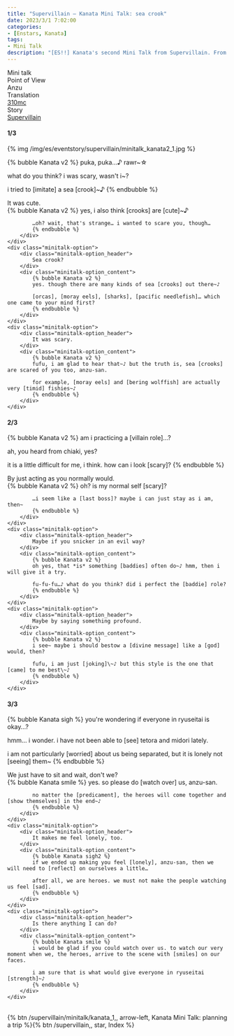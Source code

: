 ```yaml
---
title: "Supervillain – Kanata Mini Talk: sea crook"
date: 2023/3/1 7:02:00
categories:
- [Enstars, Kanata]
tags:
- Mini Talk
description: "[ES!!] Kanata's second Mini Talk from Supervillain. From Anzu's POV."
---
```

<div class="three-wrapper" style="--storyColor:#965e7d;--storyColor-rgb:150,94,125;--storyColor-h:326.8;--storyColor-s: 23%;--storyColor-l:47.8%;">
    <div class="info-area">
        <div class="info">
            <div class="info-item characters">
                <div class="label">
                    Mini talk
                </div>
                <div class="value">
								<a href="/categories/Enstars/Kanata" character="Kanata"></a>
                </div>
            </div>
            <div class="info-item one">
                <div class="label">
                    Point of View
                </div>
                <div class="value">
                    Anzu
                </div>
            </div>
            <div class="info-item two">
                <div class="label">
                    Translation
                </div>
                <div class="value">
                    <a href="/about">310mc</a>
                </div>
            </div>
            <div class="info-item three">
                <div class="label">
                   Story
                </div>
                <div class="value">
                    <a href="/supervillain">Supervillain</a>
                </div>
            </div>
        </div>
    </div>
</div>

<!-- more -->

#### <div mt="rare"></div> 1/3

{% img /img/es/eventstory/supervillain/minitalk_kanata2_1.jpg %}

{% bubble Kanata v2 %}
puka, puka…♪ rawr~☆

what do you think? i was scary, wasn't i~?

i tried to [imitate] a sea [crook]~♪
{% endbubble %}

<div class="minitalk" character="Anzu">
    <div class="minitalk-option">
        <div class="minitalk-option_header">
            It was cute.
        </div>
        <div class="minitalk-option_content">
            {% bubble Kanata v2 %}
            yes, i also think [crooks] are [cute]~♪

            …oh? wait, that's strange… i wanted to scare you, though…
			{% endbubble %}
        </div>
    </div>
    <div class="minitalk-option">
        <div class="minitalk-option_header">
            Sea crook?
        </div>
        <div class="minitalk-option_content">
            {% bubble Kanata v2 %}
            yes. though there are many kinds of sea [crooks] out there~♪

            [orcas], [moray eels], [sharks], [pacific needlefish]… which one came to your mind first?
			{% endbubble %}
        </div>
    </div>
    <div class="minitalk-option">
        <div class="minitalk-option_header">
            It was scary.
        </div>
        <div class="minitalk-option_content">
            {% bubble Kanata v2 %}
            fufu, i am glad to hear that~♪ but the truth is, sea [crooks] are scared of you too, anzu-san.

            for example, [moray eels] and [bering wolffish] are actually very [timid] fishies~♪
			{% endbubble %}
        </div>
    </div>
</div>

#### <div mt="rare"></div> 2/3

{% bubble Kanata v2 %}
am i practicing a [villain role]…?

ah, you heard from chiaki, yes?

it is a little difficult for me, i think. how can i look [scary]?
{% endbubble %}

<div class="minitalk" character="Anzu">
    <div class="minitalk-option">
        <div class="minitalk-option_header">
            By just acting as you normally would.
        </div>
        <div class="minitalk-option_content">
            {% bubble Kanata v2 %}
            oh? is my normal self [scary]?

            …i seem like a [last boss]? maybe i can just stay as i am, then~
			{% endbubble %}
        </div>
    </div>
    <div class="minitalk-option">
        <div class="minitalk-option_header">
            Maybe if you snicker in an evil way?
        </div>
        <div class="minitalk-option_content">
            {% bubble Kanata v2 %}
            oh yes, that *is* something [baddies] often do~♪ hmm, then i will give it a try.

            fu-fu-fu…♪ what do you think? did i perfect the [baddie] role?
			{% endbubble %}
        </div>
    </div>
    <div class="minitalk-option">
        <div class="minitalk-option_header">
            Maybe by saying something profound.
        </div>
        <div class="minitalk-option_content">
            {% bubble Kanata v2 %}
            i see~ maybe i should bestow a [divine message] like a [god] would, then?

            fufu, i am just [joking]\~♪ but this style is the one that [came] to me best\~♪
			{% endbubble %}
        </div>
    </div>
</div>

#### <div mt="rare"></div> 3/3

{% bubble Kanata sigh %}
you're wondering if everyone in ryuseitai is okay…?

hmm… i wonder. i have not been able to [see] tetora and midori lately.

i am not particularly [worried] about us being separated, but it is lonely not [seeing] them~
{% endbubble %}

<div class="minitalk" character="Anzu">
    <div class="minitalk-option">
        <div class="minitalk-option_header">
          We just have to sit and wait, don't we?
        </div>
        <div class="minitalk-option_content">
            {% bubble Kanata smile %}
            yes. so please do [watch over] us, anzu-san.

            no matter the [predicament], the heroes will come together and [show themselves] in the end~♪
			{% endbubble %}
        </div>
    </div>
    <div class="minitalk-option">
        <div class="minitalk-option_header">
            It makes me feel lonely, too.
        </div>
        <div class="minitalk-option_content">
            {% bubble Kanata sigh2 %}
            if we ended up making you feel [lonely], anzu-san, then we will need to [reflect] on ourselves a little…

            after all, we are heroes. we must not make the people watching us feel [sad].
			{% endbubble %}
        </div>
    </div>
    <div class="minitalk-option">
        <div class="minitalk-option_header">
            Is there anything I can do?
        </div>
        <div class="minitalk-option_content">
            {% bubble Kanata smile %}
            i would be glad if you could watch over us. to watch our very moment when we, the heroes, arrive to the scene with [smiles] on our faces.

            i am sure that is what would give everyone in ryuseitai [strength]~♪
			{% endbubble %}
        </div>
    </div>
</div>
<br>
<div toc>{% btn /supervillain/minitalk/kanata_1,, arrow-left, Kanata Mini Talk: planning a trip %}{% btn /supervillain,, star, Index %}</div>
